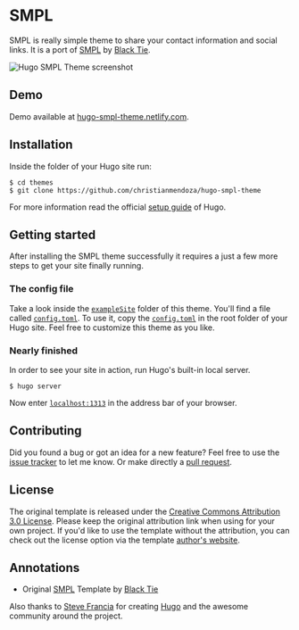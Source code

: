 # SMPL

SMPL is really simple theme to share your contact information and social links. It is a port of [SMPL](http://blacktie.co/2013/12/smpl-a-simple-contact-page/) by [Black Tie](http://blacktie.co).

![Hugo SMPL Theme screenshot](https://raw.githubusercontent.com/christianmendoza/hugo-smpl-theme/master/images/screenshot.png)


## Demo

Demo available at [hugo-smpl-theme.netlify.com](//hugo-smpl-theme.netlify.com/).


## Installation

Inside the folder of your Hugo site run:

    $ cd themes
    $ git clone https://github.com/christianmendoza/hugo-smpl-theme

For more information read the official [setup guide](//gohugo.io/overview/installing/) of Hugo.


## Getting started

After installing the SMPL theme successfully it requires a just a few more steps to get your site finally running.


### The config file

Take a look inside the [`exampleSite`](//github.com/christianmendoza/hugo-smpl-theme/tree/master/exampleSite) folder of this theme. You'll find a file called [`config.toml`](//github.com/christianmendoza/hugo-smpl-theme/blob/master/exampleSite/config.toml). To use it, copy the [`config.toml`](//github.com/christianmendoza/hugo-smpl-theme/blob/master/exampleSite/config.toml) in the root folder of your Hugo site. Feel free to customize this theme as you like.


### Nearly finished

In order to see your site in action, run Hugo's built-in local server.

    $ hugo server

Now enter [`localhost:1313`](http://localhost:1313) in the address bar of your browser.


## Contributing

Did you found a bug or got an idea for a new feature? Feel free to use the [issue tracker](//github.com/christianmendoza/hugo-smpl-theme/issues) to let me know. Or make directly a [pull request](//github.com/christianmendoza/hugo-smpl-theme/pulls).


## License

The original template is released under the [Creative Commons Attribution 3.0 License](//github.com/christianmendoza/hugo-smpl-theme/blob/master/LICENSE.md). Please keep the original attribution link when using for your own project. If you'd like to use the template without the attribution, you can check out the license option via the template [author's website](//onepagelove.com/me).


## Annotations

- Original [SMPL](http://blacktie.co/2013/12/smpl-a-simple-contact-page/) Template by [Black Tie](http://blacktie.co)

Also thanks to [Steve Francia](//github.com/spf13) for creating [Hugo](//gohugo.io) and the awesome community around the project.
